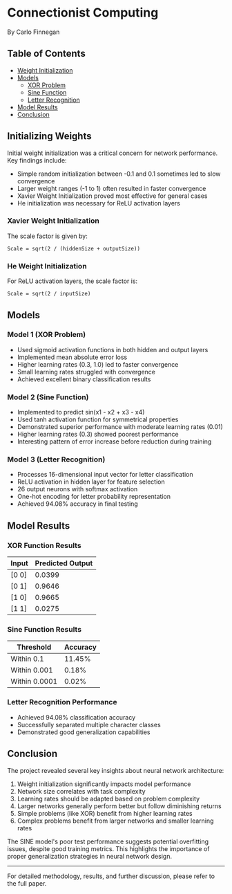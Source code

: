 # Connectionist Computing

By Carlo Finnegan

## Table of Contents
- [Weight Initialization](#initializing-weights)
- [Models](#models)
  - [XOR Problem](#model-1-xor-problem)
  - [Sine Function](#model-2-sine-function)
  - [Letter Recognition](#model-3-letter-recognition)
- [Model Results](#model-results)
- [Conclusion](#conclusion)

## Initializing Weights

Initial weight initialization was a critical concern for network performance. Key findings include:

- Simple random initialization between -0.1 and 0.1 sometimes led to slow convergence
- Larger weight ranges (-1 to 1) often resulted in faster convergence
- Xavier Weight Initialization proved most effective for general cases
- He initialization was necessary for ReLU activation layers

### Xavier Weight Initialization
The scale factor is given by:
```
Scale = sqrt(2 / (hiddenSize + outputSize))
```

### He Weight Initialization
For ReLU activation layers, the scale factor is:
```
Scale = sqrt(2 / inputSize)
```

## Models

### Model 1 (XOR Problem)
- Used sigmoid activation functions in both hidden and output layers
- Implemented mean absolute error loss
- Higher learning rates (0.3, 1.0) led to faster convergence
- Small learning rates struggled with convergence
- Achieved excellent binary classification results

### Model 2 (Sine Function)
- Implemented to predict sin(x1 - x2 + x3 - x4)
- Used tanh activation function for symmetrical properties
- Demonstrated superior performance with moderate learning rates (0.01)
- Higher learning rates (0.3) showed poorest performance
- Interesting pattern of error increase before reduction during training

### Model 3 (Letter Recognition)
- Processes 16-dimensional input vector for letter classification
- ReLU activation in hidden layer for feature selection
- 26 output neurons with softmax activation
- One-hot encoding for letter probability representation
- Achieved 94.08% accuracy in final testing

## Model Results

### XOR Function Results
| Input | Predicted Output |
|-------|-----------------|
| [0 0] | 0.0399 |
| [0 1] | 0.9646 |
| [1 0] | 0.9665 |
| [1 1] | 0.0275 |

### Sine Function Results
| Threshold | Accuracy |
|-----------|----------|
| Within 0.1 | 11.45% |
| Within 0.001 | 0.18% |
| Within 0.0001 | 0.02% |

### Letter Recognition Performance
- Achieved 94.08% classification accuracy
- Successfully separated multiple character classes
- Demonstrated good generalization capabilities

## Conclusion

The project revealed several key insights about neural network architecture:

1. Weight initialization significantly impacts model performance
2. Network size correlates with task complexity
3. Learning rates should be adapted based on problem complexity
4. Larger networks generally perform better but follow diminishing returns
5. Simple problems (like XOR) benefit from higher learning rates
6. Complex problems benefit from larger networks and smaller learning rates

The SINE model's poor test performance suggests potential overfitting issues, despite good training metrics. This highlights the importance of proper generalization strategies in neural network design.

---
For detailed methodology, results, and further discussion, please refer to the full paper.
